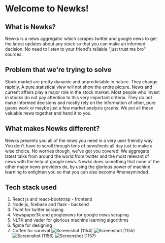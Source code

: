# Welcome to Newks!
## What is Newks?
Newks is a news aggregator which scrapes twitter and google news to get the latest updates about any stock so that you can make an informed decision. No need to listen to your friend's reliable "just trust me bro" sources.
## Problem that we're trying to solve
Stock market are pretty dynamic and unpredictable in nature. They change rapidly.  A pure statistical view will not show the entire picture. News and current affairs play a major role in the stock market.
Most people who invest in stocks do not pay attention to this very important criteria. They do not make informed decisions and mostly rely on the information of other, pure guess work or maybe just a few market analysis graphs.
We put all these valuable news together and hand it to you. 
## What makes Newks different?
Newks presents you all of the news you need in a very user friendly way. You don't have to scroll through tens of newsfeeds all day just to make a wise choice. No worries though, we've got you covered! We aggregate latest talks from around the world from twitter and the most relevant of news with the help of google news.
Newks does something that none of the other major news providers do, by using the glorious power of machine learning to enlighten you so that you can also become #moneyminded .
## Tech stack used
1. React js and react-bootstrap - frontend
2. Node js, firebase and flask - backend
3. Twint for twitter scraping
4. Newspaper3k and googlenews for google news scraping
5. NLTK and vader for glorious machine learning algorithms
6. figma for designing
7. Coffee for survival
![Screenshot (1154)](https://user-images.githubusercontent.com/78438978/161376025-3d9166a3-1868-444b-a701-dd46f1ece288.png)
![Screenshot (1155)](https://user-images.githubusercontent.com/78438978/161376031-a79b1a00-9075-4825-810b-a5773c3f88de.png)
![Screenshot (1156)](https://user-images.githubusercontent.com/78438978/161376034-f368fcb1-f792-4f50-b228-1a5a8b284300.png)
![Screenshot (1157)](https://user-images.githubusercontent.com/78438978/161376038-3593fb06-6cdd-4174-babb-22133f16bdda.png)
